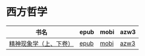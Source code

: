# 西方哲学

| 书名 | epub | mobi | azw3 |
| --- | --- | --- | --- |
| [精神现象学（上、下卷）](http://ct.dalanmei.com/f/31084289-571808209-b8469f) | [epub](http://ct.dalanmei.com/f/31084289-571808209-b8469f) | [mobi](http://ct.dalanmei.com/f/31084289-571540584-289694) | [azw3](http://ct.dalanmei.com/f/31084289-572196206-4dbf14) |
